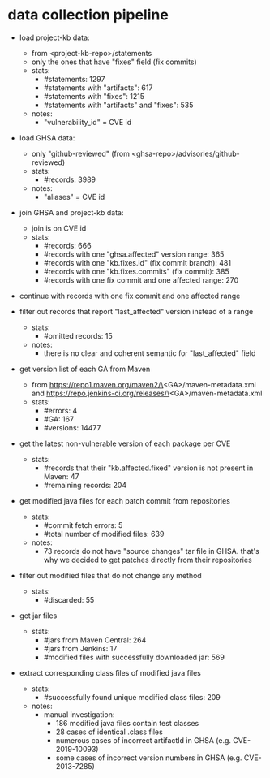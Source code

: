 # data collection pipeline

- load project-kb data:
   - from \<project-kb-repo\>/statements
   - only the ones that have "fixes" field (fix commits)
   - stats:
     - #statements: 1297
     - #statements with "artifacts": 617
     - #statements with "fixes": 1215
     - #statements with "artifacts" and "fixes": 535
   - notes:
     - "vulnerability_id" = CVE id

- load GHSA data:
  - only "github-reviewed" (from \<ghsa-repo\>/advisories/github-reviewed)
  - stats:
    - #records: 3989
  - notes:
    - "aliases" = CVE id

- join GHSA and project-kb data:
  - join is on CVE id
  - stats:
    - #records: 666
    - #records with one "ghsa.affected" version range: 365
    - #records with one "kb.fixes.id" (fix commit branch): 481
    - #records with one "kb.fixes.commits" (fix commit): 385
    - #records with one fix commit and one affected range: 270

- continue with records with one fix commit and one affected range

- filter out records that report "last_affected" version instead of a range
  - stats:
    - #omitted records: 15
  - notes:
    - there is no clear and coherent semantic for "last_affected" field

- get version list of each GA from Maven
   - from https://repo1.maven.org/maven2/\<GA\>/maven-metadata.xml and https://repo.jenkins-ci.org/releases/\<GA\>/maven-metadata.xml
   -  stats:
      -  #errors: 4
      -  #GA: 167
      -  #versions: 14477

- get the latest non-vulnerable version of each package per CVE
  - stats:
    - #records that their "kb.affected.fixed" version is not present in Maven: 47
    - #remaining records: 204

- get modified java files for each patch commit from repositories
  - stats:
    - #commit fetch errors: 5
    - #total number of modified files: 639
  - notes: 
    - 73 records do not have "source changes" tar file in GHSA. that's why we decided to get patches directly from their repositories

- filter out modified files that do not change any method
  - stats:
    - #discarded: 55

- get jar files
  - stats:
    - #jars from Maven Central: 264
    - #jars from Jenkins: 17
    - #modified files with successfully downloaded jar: 569

- extract corresponding class files of modified java files
  - stats:
    - #successfully found unique modified class files: 209
  - notes:
    - manual investigation:
      - 186 modified java files contain test classes
      - 28 cases of identical .class files
      - numerous cases of incorrect artifactId in GHSA (e.g. CVE-2019-10093)
      - some cases of incorrect version numbers in GHSA (e.g. CVE-2013-7285)

